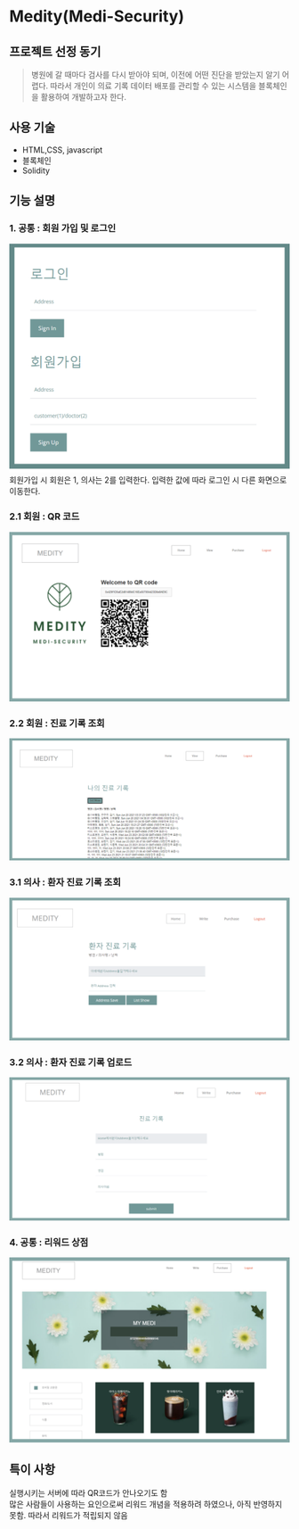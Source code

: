 # Medity(Medi-Security)
## 프로젝트 선정 동기
> 병원에 갈 때마다 검사를 다시 받아야 되며, 이전에 어떤 진단을 받았는지 알기 어렵다. 따라서 개인이 의료 기록 데이터 배포를 관리할 수 있는 시스템을 블록체인을 활용하여 개발하고자 한다.
## 사용 기술
- HTML,CSS, javascript
- 블록체인
- Solidity
## 기능 설명
### 1. 공통 : 회원 가입 및 로그인
<img src="Sign.png">
회원가입 시 회원은 1, 의사는 2를 입력한다. 입력한 값에 따라 로그인 시 다른 화면으로 이동한다.

### 2.1 회원 : QR 코드
<img src="cus_qrcode.png">

### 2.2 회원 : 진료 기록 조회
<img src="cus_records.png">

### 3.1 의사 : 환자 진료 기록 조회
<img src="doc_records.png">

### 3.2 의사 : 환자 진료 기록 업로드
<img src="doc_upload.png">

### 4. 공통 : 리워드 상점
<img src="doc_rewards.png">

## 특이 사항
실행시키는 서버에 따라 QR코드가 안나오기도 함  
많은 사람들이 사용하는 요인으로써 리워드 개념을 적용하려 하였으나, 아직 반영하지 못함. 따라서 리워드가 적립되지 않음

